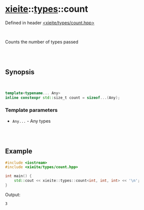 # [xieite](../../README.md)::[types](../types.md)::count
Defined in header [<xieite/types/count.hpp>](../../include/xieite/types/count.hpp)

<br/>

Counts the number of types passed

<br/><br/>

## Synopsis

<br/>

```cpp
template<typename... Any>
inline constexpr std::size_t count = sizeof...(Any);
```
### Template parameters
- `Any...` - Any types

<br/><br/>

## Example
```cpp
#include <iostream>
#include <xieite/types/count.hpp>

int main() {
	std::cout << xieite::types::count<int, int, int> << '\n';
}
```
Output:
```
3
```
